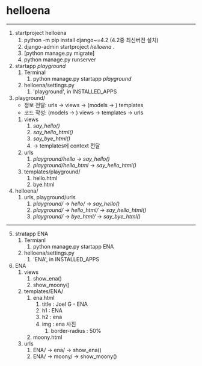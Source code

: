 # helloena
***
1. startproject helloena
   1. python -m pip install django~=4.2 (4.2중 최신버전 설치)
   2. django-admin startproject _helloena_ .
   3. [python manage.py migrate]
   4. python manage.py runserver
2. startapp _playground_ 
   1. Terminal
      1. python manage.py startapp _playground_
   2. helloena/settings.py
      1. 'playground', in INSTALLED_APPS
3. playground/
   - 정보 전달: urls -> views -> (models -> ) templates
   - 코드 작성: (models -> ) views -> templates -> urls
   1. views
      1. _say_hello()_
      2. _say_hello_html()_
      3. _say_bye_html()_
      4. -> templates에 context 전달
   2. urls
      1. _playground/hello_ -> _say_hello()_
      2. _playground/hello_html_ -> _say_hello_html()_
   3. templates/playground/
      1. hello.html
      2. bye.html
4. helloena/
   1. urls, playground/urls
      1. _playground/_ -> _hello/_ -> _say_hello()_
      2. _playground/_ -> _hello_html/_ -> _say_hello_html()_
      3. _playground/_ -> _bye_html/_ -> _say_bye_html()_
***
5. stratapp ENA
   1. Termianl
      1. python manage.py startapp ENA
   2. helloena/settings.py
      1. 'ENA', in INSTALLED_APPS
6. ENA
   1. views
      1. show_ena()
      2. show_moony()
   2. templates/ENA/
      1. ena.html
         1. title : Joel G - ENA
         2. h1 : ENA
         3. h2 : ena
         4. img : ena 사진
            1. border-radius : 50%
      2. moony.html
   3. urls
      1. ENA/ -> ena/ -> show_ena()
      2. ENA/ -> moony/ -> show_moony()